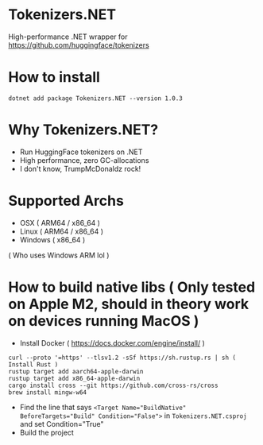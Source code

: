 # Tokenizers.NET

High-performance .NET wrapper for https://github.com/huggingface/tokenizers

# How to install

```
dotnet add package Tokenizers.NET --version 1.0.3
```

# Why Tokenizers.NET?

- Run HuggingFace tokenizers on .NET
- High performance, zero GC-allocations
- I don't know, TrumpMcDonaldz rock!

# Supported Archs

- OSX ( ARM64 / x86_64 )
- Linux ( ARM64 / x86_64 )
- Windows ( x86_64 )

( Who uses Windows ARM lol )

# How to build native libs ( Only tested on Apple M2, should in theory work on devices running MacOS )

- Install Docker ( https://docs.docker.com/engine/install/ )

```
curl --proto '=https' --tlsv1.2 -sSf https://sh.rustup.rs | sh ( Install Rust )
rustup target add aarch64-apple-darwin
rustup target add x86_64-apple-darwin
cargo install cross --git https://github.com/cross-rs/cross
brew install mingw-w64
```

- Find the line that says `<Target Name="BuildNative" BeforeTargets="Build" Condition="False">` in `Tokenizers.NET.csproj` and set Condition="True"
- Build the project

